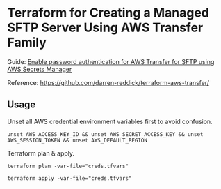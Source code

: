 # Terraform for Creating a Managed SFTP Server Using AWS Transfer Family

Guide: [Enable password authentication for AWS Transfer for SFTP using AWS Secrets Manager](https://aws.amazon.com/blogs/storage/enable-password-authentication-for-aws-transfer-for-sftp-using-aws-secrets-manager/)

Reference: https://github.com/darren-reddick/terraform-aws-transfer/

## Usage

Unset all AWS credential environment variables first to avoid confusion.

```
unset AWS_ACCESS_KEY_ID && unset AWS_SECRET_ACCESS_KEY && unset AWS_SESSION_TOKEN && unset AWS_DEFAULT_REGION
```

Terraform plan & apply.

```
terraform plan -var-file="creds.tfvars"

terraform apply -var-file="creds.tfvars"
```
